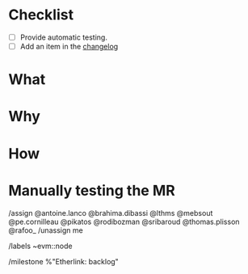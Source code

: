 <!-- EVM node merge request template. -->

# Checklist

- [ ] Provide automatic testing.
- [ ] Add an item in the [changelog](https://gitlab.com/tezos/tezos/-/blob/master/etherlink/CHANGES_NODE.md)

# What

<!-- Explain what your MR does without going into details. -->

# Why

<!-- Explain the motivation for your work. -->

# How

<!-- Explain how your MR achieves what it says it does and why it is a good way. -->
<!-- Discuss possible side-effects and other solutions you have considered. -->

# Manually testing the MR

<!-- Explain how to test you MR, preferably manually or by running a test. -->

/assign @antoine.lanco @brahima.dibassi @lthms @mebsout @pe.cornilleau @pikatos @rodibozman @sribaroud @thomas.plisson @rafoo\_
/unassign me


/labels ~evm::node

/milestone %"Etherlink: backlog"
